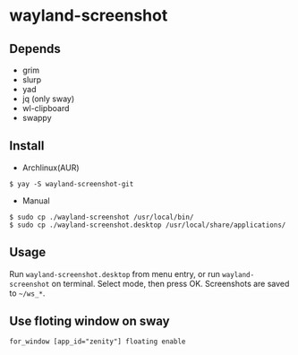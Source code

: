# wayland-screenshot

## Depends

- grim
- slurp
- yad
- jq (only sway)
- wl-clipboard
- swappy

## Install

- Archlinux(AUR)

```
$ yay -S wayland-screenshot-git
```

- Manual

```
$ sudo cp ./wayland-screenshot /usr/local/bin/
$ sudo cp ./wayland-screenshot.desktop /usr/local/share/applications/
```


## Usage

Run `wayland-screenshot.desktop` from menu entry, or run `wayland-screenshot` on terminal.
Select mode, then press OK.
Screenshots are saved to `~/ws_*`.



## Use floting window on sway

```
for_window [app_id="zenity"] floating enable
```
